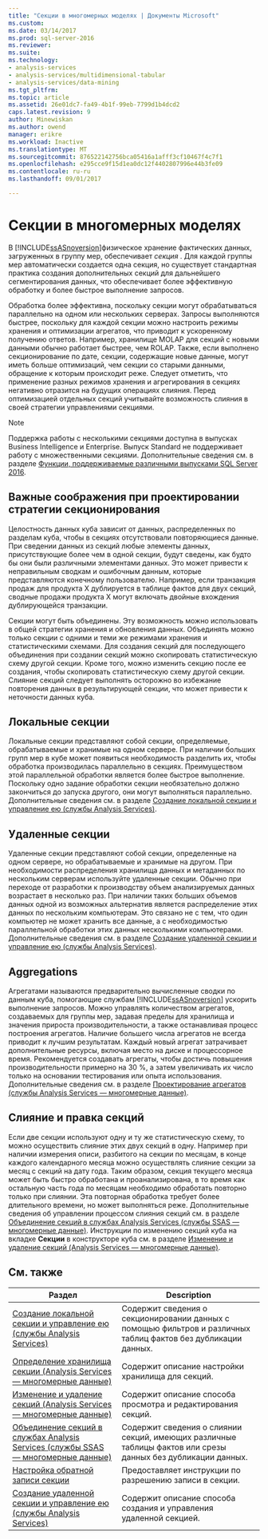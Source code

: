 ```yaml
---
title: "Секции в многомерных моделях | Документы Microsoft"
ms.custom: 
ms.date: 03/14/2017
ms.prod: sql-server-2016
ms.reviewer: 
ms.suite: 
ms.technology:
- analysis-services
- analysis-services/multidimensional-tabular
- analysis-services/data-mining
ms.tgt_pltfrm: 
ms.topic: article
ms.assetid: 26e01dc7-fa49-4b1f-99eb-7799d1b4dcd2
caps.latest.revision: 9
author: Minewiskan
ms.author: owend
manager: erikre
ms.workload: Inactive
ms.translationtype: MT
ms.sourcegitcommit: 876522142756bca05416a1afff3cf10467f4c7f1
ms.openlocfilehash: e295cce9f15d1ea0dc12f4402807996e44b3fe09
ms.contentlocale: ru-ru
ms.lasthandoff: 09/01/2017

---
```

# <a name="partitions-in-multidimensional-models"></a>Секции в многомерных моделях
  В [!INCLUDE[ssASnoversion](../../includes/ssasnoversion-md.md)]физическое хранение фактических данных, загруженных в группу мер, обеспечивает *секция* . Для каждой группы мер автоматически создается одна секция, но существует стандартная практика создания дополнительных секций для дальнейшего сегментирования данных, что обеспечивает более эффективную обработку и более быстрое выполнение запросов.  
  
 Обработка более эффективна, поскольку секции могут обрабатываться параллельно на одном или нескольких серверах. Запросы выполняются быстрее, поскольку для каждой секции можно настроить режимы хранения и оптимизации агрегатов, что приводит к ускоренному получению ответов. Например, хранилище MOLAP для секций с новыми данными обычно работает быстрее, чем ROLAP. Также, если выполнено секционирование по дате, секции, содержащие новые данные, могут иметь больше оптимизаций, чем секции со старыми данными, обращение к которым происходит реже. Следует отметить, что применение разных режимов хранения и агрегирования в секциях негативно отразится на будущих операциях слияния. Перед оптимизацией отдельных секций учитывайте возможность слияния в своей стратегии управлениями секциями.  
  
> [!NOTE]  
>  Поддержка работы с несколькими секциями доступна в выпусках Business Intelligence и Enterprise. Выпуск Standard не поддерживает работу с множественными секциями. Дополнительные сведения см. в разделе [Функции, поддерживаемые различными выпусками SQL Server 2016](../../analysis-services/analysis-services-features-supported-by-the-editions-of-sql-server-2016.md).  
  
## <a name="important-considerations-when-designing-a-partitioning-strategy"></a>Важные соображения при проектировании стратегии секционирования  
 Целостность данных куба зависит от данных, распределенных по разделам куба, чтобы в секциях отсутствовали повторяющиеся данные. При сведении данных из секций любые элементы данных, присутствующие более чем в одной секции, будут сведены, как будто бы они были различными элементами данных. Это может привести к неправильным сводкам и ошибочным данным, которые представляются конечному пользователю. Например, если транзакция продаж для продукта X дублируется в таблице фактов для двух секций, сводные продажи продукта X могут включать двойные вхождения дублирующейся транзакции.  
  
 Секции могут быть объединены. Эту возможность можно использовать в общей стратегии хранения и обновления данных. Объединять можно только секции с одними и теми же режимами хранения и статистическими схемами. Для создания секций для последующего объединения при создании секций можно скопировать статистическую схему другой секции. Кроме того, можно изменить секцию после ее создания, чтобы скопировать статистическую схему другой секции. Слияние секций следует выполнять осторожно во избежание повторения данных в результирующей секции, что может привести к неточности данных куба.  
  
## <a name="local-partitions"></a>Локальные секции  
 Локальные секции представляют собой секции, определяемые, обрабатываемые и хранимые на одном сервере. При наличии больших групп мер в кубе может появиться необходимость разделить их, чтобы обработка производилась параллельно в секциях. Преимуществом этой параллельной обработки является более быстрое выполнение. Поскольку одно задание обработки секции необязательно должно закончиться до запуска другого, они могут выполняться параллельно. Дополнительные сведения см. в разделе [Создание локальной секции и управление ею (службы Analysis Services)](../../analysis-services/multidimensional-models/create-and-manage-a-local-partition-analysis-services.md).  
  
## <a name="remote-partitions"></a>Удаленные секции  
 Удаленные секции представляют собой секции, определенные на одном сервере, но обрабатываемые и хранимые на другом. При необходимости распределения хранилища данных и метаданных по нескольким серверам используйте удаленные секции. Обычно при переходе от разработки к производству объем анализируемых данных возрастает в несколько раз. При наличии таких больших объемов данных одной из возможных альтернатив является распределение этих данных по нескольким компьютерам. Это связано не с тем, что один компьютер не может хранить все данные, а с необходимостью параллельной обработки этих данных несколькими компьютерами. Дополнительные сведения см. в разделе [Создание удаленной секции и управление ею (службы Analysis Services)](../../analysis-services/multidimensional-models/create-and-manage-a-remote-partition-analysis-services.md).  
  
## <a name="aggregations"></a>Aggregations  
 Агрегатами называются предварительно вычисленные сводки по данным куба, помогающие службам [!INCLUDE[ssASnoversion](../../includes/ssasnoversion-md.md)] ускорить выполнение запросов. Можно управлять количеством агрегатов, создаваемых для группы мер, задавая пределы для хранилища и значения прироста производительности, а также останавливая процесс построения агрегатов. Наличие большего числа агрегатов не всегда приводит к лучшим результатам. Каждый новый агрегат затрачивает дополнительные ресурсы, включая место на диске и процессорное время. Рекомендуется создавать агрегаты, чтобы достичь повышения производительности примерно на 30 %, а затем увеличивать их число только на основании тестирования или опыта использования. Дополнительные сведения см. в разделе [Проектирование агрегатов (службы Analysis Services — многомерные данные)](../../analysis-services/multidimensional-models/designing-aggregations-analysis-services-multidimensional.md).  
  
## <a name="partition-merging-and-editing"></a>Слияние и правка секций  
 Если две секции используют одну и ту же статистическую схему, то можно осуществить слияние этих двух секций в одну. Например при наличии измерения описи, разбитого на секции по месяцам, в конце каждого календарного месяца можно осуществлять слияние секции за месяц с секций на дату года. Таким образом, секция текущего месяца может быть быстро обработана и проанализирована, в то время как остальную часть года по месяцам необходимо обработать повторно только при слиянии. Эта повторная обработка требует более длительного времени, но может выполняться реже. Дополнительные сведения об управлении процессом слияния секций см. в разделе [Объединение секций в службах Analysis Services (службы SSAS — многомерные данные)](../../analysis-services/multidimensional-models/merge-partitions-in-analysis-services-ssas-multidimensional.md). Инструкции по изменению секций куба на вкладке **Секции** в конструкторе куба см. в разделе [Изменение и удаление секций (Analysis Services — многомерные данные)](../../analysis-services/multidimensional-models/edit-or-delete-partitions-analyisis-services-multidimensional.md).  
  
## <a name="related-topics"></a>См. также  
  
|Раздел|Description|  
|-----------|-----------------|  
|[Создание локальной секции и управление ею (службы Analysis Services)](../../analysis-services/multidimensional-models/create-and-manage-a-local-partition-analysis-services.md)|Содержит сведения о секционировании данных с помощью фильтров и различных таблиц фактов без дубликации данных.|  
|[Определение хранилища секции (Analysis Services — многомерные данные)](../../analysis-services/multidimensional-models/set-partition-storage-analysis-services-multidimensional.md)|Содержит описание настройки хранилища для секций.|  
|[Изменение и удаление секций (Analysis Services — многомерные данные)](../../analysis-services/multidimensional-models/edit-or-delete-partitions-analyisis-services-multidimensional.md)|Содержит описание способа просмотра и редактирования секций.|  
|[Объединение секций в службах Analysis Services (службы SSAS — многомерные данные)](../../analysis-services/multidimensional-models/merge-partitions-in-analysis-services-ssas-multidimensional.md)|Содержит сведения о слиянии секций, имеющих различные таблицы фактов или срезы данных без дубликации данных.|  
|[Настройка обратной записи секции](../../analysis-services/multidimensional-models/set-partition-writeback.md)|Предоставляет инструкции по разрешению записи в секции.|  
|[Создание удаленной секции и управление ею (службы Analysis Services)](../../analysis-services/multidimensional-models/create-and-manage-a-remote-partition-analysis-services.md)|Содержит описание способа создания и управления удаленной секцией.|  
  
  

